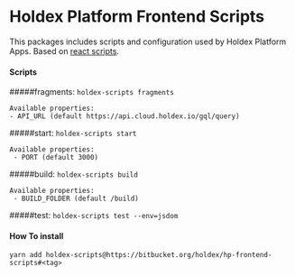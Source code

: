 # Holdex Platform Frontend Scripts #
This packages includes scripts and configuration used by Holdex Platform Apps. Based on [react scripts](https://github.com/facebook/create-react-app/tree/master/packages/react-scripts).


#### Scripts

#####fragments: `holdex-scripts fragments`

    Available properties:
    - API_URL (default https://api.cloud.holdex.io/gql/query)    

#####start: `holdex-scripts start`
    
    Available properties:
     - PORT (default 3000)
     
#####build: `holdex-scripts build`
    
    Available properties:
     - BUILD_FOLDER (default /build)

#####test: `holdex-scripts test --env=jsdom`


#### How To install
    yarn add holdex-scripts@https://bitbucket.org/holdex/hp-frontend-scripts#<tag>